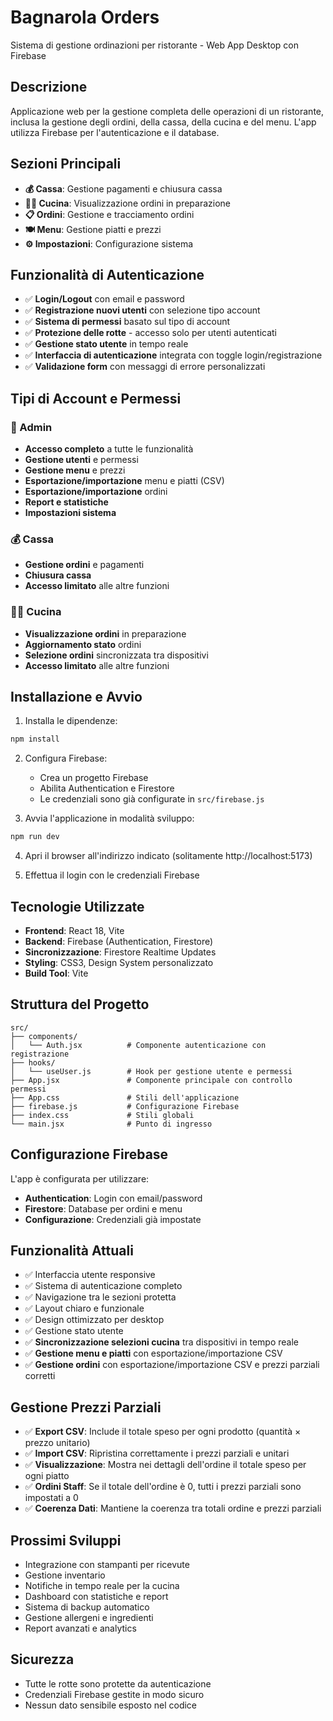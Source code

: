 # Bagnarola Orders

Sistema di gestione ordinazioni per ristorante - Web App Desktop con Firebase

## Descrizione

Applicazione web per la gestione completa delle operazioni di un ristorante, inclusa la gestione degli ordini, della cassa, della cucina e del menu. L'app utilizza Firebase per l'autenticazione e il database.

## Sezioni Principali

- **💰 Cassa**: Gestione pagamenti e chiusura cassa
- **👨‍🍳 Cucina**: Visualizzazione ordini in preparazione
- **📋 Ordini**: Gestione e tracciamento ordini
- **🍽️ Menu**: Gestione piatti e prezzi
- **⚙️ Impostazioni**: Configurazione sistema

## Funzionalità di Autenticazione

- ✅ **Login/Logout** con email e password
- ✅ **Registrazione nuovi utenti** con selezione tipo account
- ✅ **Sistema di permessi** basato sul tipo di account
- ✅ **Protezione delle rotte** - accesso solo per utenti autenticati
- ✅ **Gestione stato utente** in tempo reale
- ✅ **Interfaccia di autenticazione** integrata con toggle login/registrazione
- ✅ **Validazione form** con messaggi di errore personalizzati

## Tipi di Account e Permessi

### **👑 Admin**
- **Accesso completo** a tutte le funzionalità
- **Gestione utenti** e permessi
- **Gestione menu** e prezzi
- **Esportazione/importazione** menu e piatti (CSV)
- **Esportazione/importazione** ordini
- **Report e statistiche**
- **Impostazioni sistema**

### **💰 Cassa**
- **Gestione ordini** e pagamenti
- **Chiusura cassa**
- **Accesso limitato** alle altre funzioni

### **👨‍🍳 Cucina**
- **Visualizzazione ordini** in preparazione
- **Aggiornamento stato** ordini
- **Selezione ordini** sincronizzata tra dispositivi
- **Accesso limitato** alle altre funzioni

## Installazione e Avvio

1. Installa le dipendenze:
```bash
npm install
```

2. Configura Firebase:
   - Crea un progetto Firebase
   - Abilita Authentication e Firestore
   - Le credenziali sono già configurate in `src/firebase.js`

3. Avvia l'applicazione in modalità sviluppo:
```bash
npm run dev
```

4. Apri il browser all'indirizzo indicato (solitamente http://localhost:5173)

5. Effettua il login con le credenziali Firebase

## Tecnologie Utilizzate

- **Frontend**: React 18, Vite
- **Backend**: Firebase (Authentication, Firestore)
- **Sincronizzazione**: Firestore Realtime Updates
- **Styling**: CSS3, Design System personalizzato
- **Build Tool**: Vite

## Struttura del Progetto

```
src/
├── components/
│   └── Auth.jsx          # Componente autenticazione con registrazione
├── hooks/
│   └── useUser.js        # Hook per gestione utente e permessi
├── App.jsx               # Componente principale con controllo permessi
├── App.css               # Stili dell'applicazione
├── firebase.js           # Configurazione Firebase
├── index.css             # Stili globali
└── main.jsx              # Punto di ingresso
```

## Configurazione Firebase

L'app è configurata per utilizzare:
- **Authentication**: Login con email/password
- **Firestore**: Database per ordini e menu
- **Configurazione**: Credenziali già impostate

## Funzionalità Attuali

- ✅ Interfaccia utente responsive
- ✅ Sistema di autenticazione completo
- ✅ Navigazione tra le sezioni protetta
- ✅ Layout chiaro e funzionale
- ✅ Design ottimizzato per desktop
- ✅ Gestione stato utente
- ✅ **Sincronizzazione selezioni cucina** tra dispositivi in tempo reale
- ✅ **Gestione menu e piatti** con esportazione/importazione CSV
- ✅ **Gestione ordini** con esportazione/importazione CSV e prezzi parziali corretti

## Gestione Prezzi Parziali

- ✅ **Export CSV**: Include il totale speso per ogni prodotto (quantità × prezzo unitario)
- ✅ **Import CSV**: Ripristina correttamente i prezzi parziali e unitari
- ✅ **Visualizzazione**: Mostra nei dettagli dell'ordine il totale speso per ogni piatto
- ✅ **Ordini Staff**: Se il totale dell'ordine è 0, tutti i prezzi parziali sono impostati a 0
- ✅ **Coerenza Dati**: Mantiene la coerenza tra totali ordine e prezzi parziali

## Prossimi Sviluppi

- Integrazione con stampanti per ricevute
- Gestione inventario
- Notifiche in tempo reale per la cucina
- Dashboard con statistiche e report
- Sistema di backup automatico
- Gestione allergeni e ingredienti
- Report avanzati e analytics

## Sicurezza

- Tutte le rotte sono protette da autenticazione
- Credenziali Firebase gestite in modo sicuro
- Nessun dato sensibile esposto nel codice
